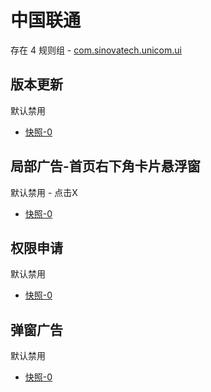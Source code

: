 # 中国联通

存在 4 规则组 - [com.sinovatech.unicom.ui](/src/apps/com.sinovatech.unicom.ui.ts)

## 版本更新

默认禁用

- [快照-0](https://i.gkd.li/import/13511386)

## 局部广告-首页右下角卡片悬浮窗

默认禁用 - 点击X

- [快照-0](https://i.gkd.li/import/13930543)

## 权限申请

默认禁用

- [快照-0](https://i.gkd.li/import/13331268)

## 弹窗广告

默认禁用

- [快照-0](https://i.gkd.li/import/13761130)
